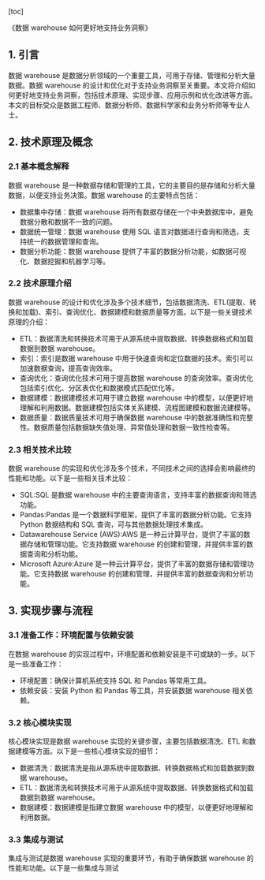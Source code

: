 
[toc]                    
                
                
《数据 warehouse 如何更好地支持业务洞察》

## 1. 引言

数据 warehouse 是数据分析领域的一个重要工具，可用于存储、管理和分析大量数据。数据 warehouse 的设计和优化对于支持业务洞察至关重要。本文将介绍如何更好地支持业务洞察，包括技术原理、实现步骤、应用示例和优化改进等方面。本文的目标受众是数据工程师、数据分析师、数据科学家和业务分析师等专业人士。

## 2. 技术原理及概念

### 2.1 基本概念解释

数据 warehouse 是一种数据存储和管理的工具，它的主要目的是存储和分析大量数据，以便支持业务决策。数据 warehouse 的主要特点包括：

- 数据集中存储：数据 warehouse 将所有数据存储在一个中央数据库中，避免数据分散和数据不一致的问题。
- 数据统一管理：数据 warehouse 使用 SQL 语言对数据进行查询和筛选，支持统一的数据管理和查询。
- 数据分析功能：数据 warehouse 提供了丰富的数据分析功能，如数据可视化、数据挖掘和机器学习等。

### 2.2 技术原理介绍

数据 warehouse 的设计和优化涉及多个技术细节，包括数据清洗、ETL(提取、转换和加载)、索引、查询优化、数据建模和数据质量等方面。以下是一些关键技术原理的介绍：

- ETL：数据清洗和转换技术可用于从源系统中提取数据、转换数据格式和加载数据到数据 warehouse。
- 索引：索引是数据 warehouse 中用于快速查询和定位数据的技术。索引可以加速数据查询，提高查询效率。
- 查询优化：查询优化技术可用于提高数据 warehouse 的查询效率。查询优化包括索引优化、分区表优化和数据模式匹配优化等。
- 数据建模：数据建模技术可用于建立数据 warehouse 中的模型，以便更好地理解和利用数据。数据建模包括实体关系建模、流程图建模和数据流建模等。
- 数据质量：数据质量技术可用于确保数据 warehouse 中的数据准确性和完整性。数据质量包括数据缺失值处理、异常值处理和数据一致性检查等。

### 2.3 相关技术比较

数据 warehouse 的实现和优化涉及多个技术，不同技术之间的选择会影响最终的性能和功能。以下是一些相关技术比较：

- SQL:SQL 是数据 warehouse 中的主要查询语言，支持丰富的数据查询和筛选功能。
- Pandas:Pandas 是一个数据科学框架，提供了丰富的数据分析功能。它支持 Python 数据结构和 SQL 查询，可与其他数据处理技术集成。
- Datawarehouse Service (AWS):AWS 是一种云计算平台，提供了丰富的数据存储和管理功能。它支持数据 warehouse 的创建和管理，并提供丰富的数据查询和分析功能。
- Microsoft Azure:Azure 是一种云计算平台，提供了丰富的数据存储和管理功能。它支持数据 warehouse 的创建和管理，并提供丰富的数据查询和分析功能。

## 3. 实现步骤与流程

### 3.1 准备工作：环境配置与依赖安装

在数据 warehouse 的实现过程中，环境配置和依赖安装是不可或缺的一步。以下是一些准备工作：

- 环境配置：确保计算机系统支持 SQL 和 Pandas 等常用工具。
- 依赖安装：安装 Python 和 Pandas 等工具，并安装数据 warehouse 相关依赖。

### 3.2 核心模块实现

核心模块实现是数据 warehouse 实现的关键步骤，主要包括数据清洗、ETL 和数据建模等方面。以下是一些核心模块实现的细节：

- 数据清洗：数据清洗是指从源系统中提取数据、转换数据格式和加载数据到数据 warehouse。
- ETL：数据清洗和转换技术可用于从源系统中提取数据、转换数据格式和加载数据到数据 warehouse。
- 数据建模：数据建模是指建立数据 warehouse 中的模型，以便更好地理解和利用数据。

### 3.3 集成与测试

集成与测试是数据 warehouse 实现的重要环节，有助于确保数据 warehouse 的性能和功能。以下是一些集成与测试

